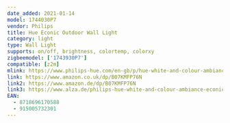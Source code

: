 ```yaml
---
date_added: 2021-01-14
model: 1744030P7
vendor: Philips
title: Hue Econic Outdoor Wall Light
category: light
type: Wall Light
supports: on/off, brightness, colortemp, colorxy
zigbeemodel: ['1743930P7']
compatible: [z2m]
mlink: https://www.philips-hue.com/en-gb/p/hue-white-and-colour-ambiance-econic-outdoor-wall-light/1744030P7
link: https://www.amazon.co.uk/dp/B07KMFP76N
link2: https://www.amazon.de/dp/B07KMFP76N
link3: https://www.alza.de/philips-hue-white-and-colour-ambiance-econic-1744030p7-d5553541.htm
EAN: 
  - 8718696170588
  - 915005732301
---
```

